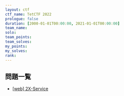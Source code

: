 ```yaml
---
layout: ctf
ctf_name: TetCTF 2022
prologue: false
duration: [2000-01-01T00:00:00, 2021-01-01T00:00:00]
team_name: 
solo: 
team_points: 
team_solves: 
my_points: 
my_solves: 
rank: 
---
```


## 問題一覧

 - <a href="2X-Service">[web] 2X-Service</a>

